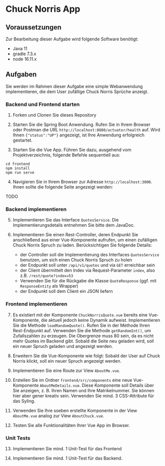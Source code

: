 # Chuck Norris App

## Voraussetzungen

Zur Bearbeitung dieser Aufgabe wird folgende Software benötigt:

- Java 11
- gradle 7.3.x
- node 16.11.x

## Aufgaben

Sie werden im Rahmen dieser Aufgabe eine simple Webanwendung implementieren, die dem User zufällige Chuck Norris Sprüche anzeigt.

### Backend und Frontend starten

1. Forken und Clonen Sie dieses Repository

2. Starten Sie die Spring Boot Anwendung. Rufen Sie in Ihrem Browser oder Postman die URL `http://localhost:8080/actuator/health` auf. Wird Ihnen `{"status":"UP"}` angezeigt, ist Ihre Anwendung erfolgreich gestartet.

3. Starten Sie die Vue App. Führen Sie dazu, ausgehend vom Projektverzeichnis, folgende Befehle sequentiell aus:

```shell
cd frontend
npm install
npm run serve
```

4. Navigieren Sie in Ihrem Browser zur Adresse `http://localhost:3000`. Ihnen sollte die folgende Seite angezeigt werden:

TODO

### Backend implementieren

5. Implementieren Sie das Interface `QuotesService`. Die Implementierungsdetails entnehmen Sie bitte dem JavaDoc.

6. Implementieren Sie einen Rest-Controller, deren Endpunkt Sie anschließend aus einer Vue-Komponente aufrufen, um einen zufälligen Chuck Norris Spruch zu laden. Berücksichtigen Sie folgende Details:

    - der Controller soll die Implementierung des Interfaces `QuotesService` benutzen, um sich einen Chuck Norris Spruch zu holen
    - der Endpunkt soll unter `/api/v1/quotes` und via `GET` erreichbar sein
    - der Client übermittelt den Index via Request-Parameter `index`, also z.B. `/rest/quote?index=53`
    - Verwenden Sie für die Rückgabe die Klasse `QuoteResponse` (ggf. mit `ResponseEntity` als Wrapper)
    - der Endpunkt soll dem Client ein JSON liefern
    
### Frontend implementieren

7. Es existiert mit der Komponente `ChuckNorrisQuote.vue` bereits eine Vue-Komponente, die aktuell jedoch keine Dynamik aufweist. Implementieren Sie die Methode `loadRandomQuote()`. Rufen Sie in der Methode Ihren Rest-Endpunkt auf. Verwenden Sie die Methode `getRandomInt()`, um Zufallszahlen zu erzeugen. Die Obergrenze muss 80 sein, da es nicht mehr Quotes im Backend gibt. Sobald die Seite neu geladen wird, soll ein neuer Spruch geladen und angezeigt werden.

8. Erweitern Sie die Vue-Komponente wie folgt: Sobald der User auf Chuck Norris klickt, soll ein neuer Spruch angezeigt werden.

9. Implementieren Sie eine Route zur View `AboutMe.vue`.

10. Erstellen Sie im Ordner `frontend/src/components` eine neue Vue-Komponente `AboutMeDetails.vue`. Diese Komponente soll Details über Sie anzeigen, z. B. Ihren Namen und Ihre Matrikelnummer. Sie können hier aber gener kreativ sein. Verwenden Sie mind. 3 CSS-Attribute für das Syling.

11. Verwenden Sie Ihre soeben erstellte Komponente in der View `AboutMe.vue` analog zur View `AboutChuck.vue`. 

12. Testen Sie alle Funktionalitäten Ihrer Vue App im Browser.

### Unit Tests

13. Implementieren Sie mind. 1 Unit-Test für das Frontend

14. Implementieren Sie mind. 1 Unit-Test für das Backend.
